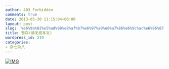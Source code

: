 ```yaml
---
author: 403 Forbidden
comments: true
date: 2013-05-30 11:15:04+00:00
layout: post
slug: '%e6%9a%82%e5%ad%98%e8%af%b7%e6%97%a0%e8%a7%86%e6%9c%ac%e6%96%87'
title: 暂存(请无视本文)
wordpress_id: 219
categories:
- 杂七杂八
---
```

[![IMG](/uploads/201305/IMG.jpg)](/uploads/201305/IMG.jpg)
